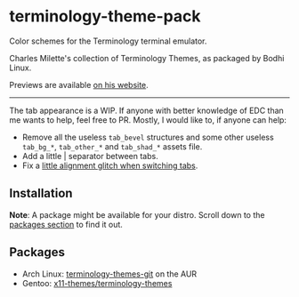 # terminology-theme-pack
Color schemes for the Terminology terminal emulator.

Charles Milette's collection of Terminology Themes, as packaged by Bodhi Linux.

Previews are available [on his website](https://charlesmilette.net/terminology-themes).

------------------------

The tab appearance is a WIP. If anyone with better knowledge of EDC than me wants to help, feel free to PR. Mostly, I would like to, if anyone can help:

- Remove all the useless `tab_bevel` structures and some other useless `tab_bg_*`, `tab_other_*` and `tab_shad_*` assets file.
- Add a little | separator between tabs.
- Fix a [little alignment glitch when switching tabs](http://i.imgur.com/Vok8agA.gif).

## Installation

**Note**: A package might be available for your distro. Scroll down to the [packages section](#packages) to find it out.


## Packages

 - Arch Linux: [terminology-themes-git](https://aur.archlinux.org/packages/terminology-themes-git/) on the AUR
 - Gentoo: [x11-themes/terminology-themes](https://packages.gentoo.org/packages/x11-themes/terminology-themes)

